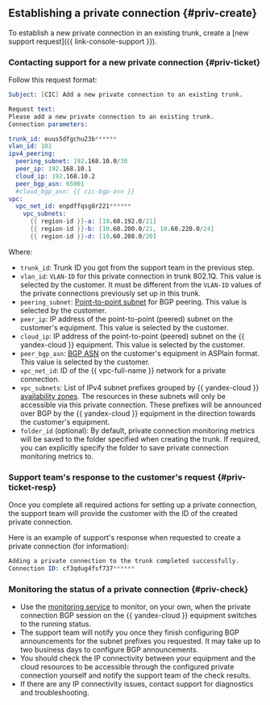 ## Establishing a private connection {#priv-create}

To establish a new private connection in an existing trunk, create a [new support request]({{ link-console-support }}).

### Contacting support for a new private connection {#priv-ticket}

Follow this request format:
```s
Subject: [CIC] Add a new private connection to an existing trunk.

Request text:
Please add a new private connection to an existing trunk.
Connection parameters:

trunk_id: euus5dfgchu23b******
vlan_id: 101
ipv4_peering:
  peering_subnet: 192.168.10.0/30
  peer_ip: 192.168.10.1
  cloud_ip: 192.168.10.2
  peer_bgp_asn: 65001
  #cloud_bgp_asn: {{ cic-bgp-asn }}
vpc:
  vpc_net_id: enpdffqsg8r221******
    vpc_subnets:
      {{ region-id }}-a: [10.60.192.0/21]
      {{ region-id }}-b: [10.60.200.0/21, 10.60.220.0/24]
      {{ region-id }}-d: [10.60.208.0/20]
```

Where:

* `trunk_id`: Trunk ID you got from the support team in the previous step.
* `vlan_id`: `VLAN-ID` for this private connection in trunk 802.1Q. This value is selected by the customer. It must be different from the `VLAN-ID` values of the private connections previously set up in this trunk.
* `peering_subnet`: [Point-to-point subnet](../../interconnect/concepts/priv-con.md#priv-address) for BGP peering. This value is selected by the customer.
* `peer_ip`: IP address of the point-to-point (peered) subnet on the customer's equipment. This value is selected by the customer.
* `cloud_ip`: IP address of the point-to-point (peered) subnet on the {{ yandex-cloud }} equipment. This value is selected by the customer.
* `peer_bgp_asn`: [BGP ASN](../../interconnect/concepts/priv-con.md#bgp-asn) on the customer's equipment in ASPlain format. This value is selected by the customer.
* `vpc_net_id`: ID of the {{ vpc-full-name }} network for a private connection.
* `vpc_subnets`: List of IPv4 subnet prefixes grouped by {{ yandex-cloud }} [availability zones](../../overview/concepts/geo-scope.md). The resources in these subnets will only be accessible via this private connection. These prefixes will be announced over BGP by the {{ yandex-cloud }} equipment in the direction towards the customer's equipment.
* `folder_id` (optional): By default, private connection monitoring metrics will be saved to the folder specified when creating the trunk. If required, you can explicitly specify the folder to save private connection monitoring metrics to.

### Support team's response to the customer's request {#priv-ticket-resp}

Once you complete all required actions for setting up a private connection, the support team will provide the customer with the ID of the created private connection.

Here is an example of support's response when requested to create a private connection (for information):
```s
Adding a private connection to the trunk completed successfully.
Connection ID: cf3qdug4fsf737******
```

### Monitoring the status of a private connection {#priv-check}

* Use the [monitoring service](../../interconnect/concepts/monitoring.md#private-mon) to monitor, on your own, when the private connection BGP session on the {{ yandex-cloud }} equipment switches to the running status.
* The support team will notify you once they finish configuring BGP announcements for the subnet prefixes you requested. It may take up to two business days to configure BGP announcements.
* You should check the IP connectivity between your equipment and the cloud resources to be accessible through the configured private connection yourself and notify the support team of the check results.
* If there are any IP connectivity issues, contact support for diagnostics and troubleshooting.

